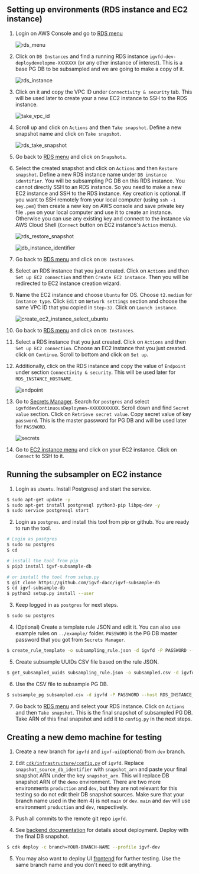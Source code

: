 ## Setting up environments (RDS instance and EC2 instance)

1) Login on AWS Console and go to [RDS menu](https://us-west-2.console.aws.amazon.com/rds/home?region=us-west-2#databases:)

	![rds_menu](images/rds_menu.png)

2) Click on `DB Instances` and find a running RDS instance `igvfd-dev-deploydevelopme-XXXXXXX` (or any other instance of interest). This is a base PG DB to be subsampled and we are going to make a copy of it.

	![rds_instance](images/rds_instance.png)

3) Click on it and copy the VPC ID under `Connectivity & security` tab. This will be used later to create your a new EC2 instance to SSH to the RDS instance.

	![take_vpc_id](images/take_vpc_id.png)

4) Scroll up and click on `Actions` and then `Take snapshot`. Define a new snapshot name and click on `Take snapshot`.

	![rds_take_snapshot](images/rds_take_snapshot.png)

5) Go back to [RDS menu](https://us-west-2.console.aws.amazon.com/rds/home?region=us-west-2#databases:) and click on `Snapshots`.

6) Select the created snapshot and click on `Actions` and then `Restore snapshot`. Define a new RDS instance name under `DB instance identifier`. You will be subsampling PG DB on this RDS instance. You cannot directly SSH to an RDS instance. So you need to make a new EC2 instance and SSH to the RDS instance. Key creation is optional. If you want to SSH remotely from your local computer (using `ssh -i key.pem`) then create a new key on AWS console and save private key file `.pem` on your local computer and use it to create an instance. Otherwise you can use any existing key and connect to the instance via AWS Cloud Shell (`Connect` button on EC2 instance's `Action` menu).

	![rds_restore_snapshot](images/rds_restore_snapshot.png)

	![db_instance_identifier](images/db_instance_identifier.png)

7) Go back to [RDS menu](https://us-west-2.console.aws.amazon.com/rds/home?region=us-west-2#databases:) and click on `DB Instances`.

8) Select an RDS instance that you just created. Click on `Actions` and then `Set up EC2 connection` and then `Create EC2 instance`. Then you will be redirected to EC2 instance creation wizard.

9) Name the EC2 instance and choose `Ubuntu` for OS. Choose `t2.medium` for `Instance type`. Click `Edit` on `Network settings` section and choose the same VPC ID that you copied in `Step-3)`. Click on `Launch instance`.

	![create_ec2_instance_select_ubuntu](images/create_ec2_instance_select_ubuntu.png)

10) Go back to [RDS menu](https://us-west-2.console.aws.amazon.com/rds/home?region=us-west-2#databases:) and click on `DB Instances`.

11) Select a RDS instance that you just created. Click on `Actions` and then `Set up EC2 connection`. Choose an EC2 instance that you just created. click on `Continue`. Scroll to bottom and click on `Set up`.

12) Additionally, click on the RDS instance and copy the value of `Endpoint` under section `Connectivity & security`. This will be used later for `RDS_INSTANCE_HOSTNAME`.

	![endpoint](images/endpoint.png)

12) Go to [Secrets Manager](https://us-west-2.console.aws.amazon.com/secretsmanager/home?region=us-west-2#). Search for `postgres` and select `igvfddevContinuousDeploymen-XXXXXXXXXXX`. Scroll down and find `Secret value` section. Click on `Retrieve secret value`. Copy secret value of key `password`. This is the master password for PG DB and will be used later for `PASSWORD`.

	![secrets](images/secrets.png)

13) Go to [EC2 instance menu](https://us-west-2.console.aws.amazon.com/ec2/home?region=us-west-2#Instances:instanceState=running) and click on your EC2 instance. Click on `Connect` to SSH to it.


## Running the subsampler on EC2 instance

1) Login as `ubuntu`. Install Postgresql and start the service.
```bash
$ sudo apt-get update -y
$ sudo apt-get install postgresql python3-pip libpq-dev -y
$ sudo service postgresql start
```

2) Login as `postgres`. and install this tool from pip or github. You are ready to run the tool.
```bash
# Login as postgres
$ sudo su postgres
$ cd

# install the tool from pip
$ pip3 install igvf-subsample-db

# or install the tool from setup.py
$ git clone https://github.com/igvf-dacc/igvf-subsample-db
$ cd igvf-subsample-db
$ python3 setup.py install --user
```

3) Keep logged in as `postgres` for next steps.
```bash
$ sudo su postgres
```

4) (Optional) Create a template rule JSON and edit it. You can also use example rules on `../example/` folder. `PASSWORD` is the PG DB master password that you got from `Secrets Manager`.
```bash
$ create_rule_template -o subsampling_rule.json -d igvfd -P PASSWORD --host RDS_INSTANCE_HOSTNAME
```

5) Create subsample UUIDs CSV file based on the rule JSON.
```bash
$ get_subsampled_uuids subsampling_rule.json -o subsampled.csv -d igvfd -P PASSWORD --host RDS_INSTANCE_HOSTNAME
```

6) Use the CSV file to subsample PG DB.
```bash
$ subsample_pg subsampled.csv -d igvfd -P PASSWORD --host RDS_INSTANCE_HOSTNAME
```

7) Go back to [RDS menu](https://us-west-2.console.aws.amazon.com/rds/home?region=us-west-2#databases:) and select your RDS instance. Click on `Actions` and then `Take snapshot`. This is the final snapshot of subsampled PG DB. Take ARN of this final snapshot and add it to `config.py` in the next steps.


## Creating a new demo machine for testing

1) Create a new branch for `igvfd` and `igvf-ui`(optional) from `dev` branch.

2) Edit [`cdk/infrastructure/config.py`](https://github.com/IGVF-DACC/igvfd/blob/dev/cdk/infrastructure/config.py#L63) of `igvfd`. Replace `snapshot_source_db_identifier` with `snapshot_arn` and paste your final snapshot ARN under the key `snapshot_arn`. This will replace DB snapshot ARN of the `demo` environment. There are two more environments `production` and `dev`, but they are not relevant for this testing so do not edit their DB snapshot sources. Make sure that your branch name used in the item 4) is not `main` or `dev`. `main` and `dev` will use environment `production` and `dev`, respectively.

3) Push all commits to the remote git repo `igvfd`.

4) See [backend documentation](https://github.com/IGVF-DACC/igvfd/tree/dev/cdk) for details about deployment. Deploy with the final DB snapshot.
```bash
$ cdk deploy -c branch=YOUR-BRANCH-NAME --profile igvf-dev
```

5) You may also want to deploy UI [frontend](https://github.com/IGVF-DACC/igvf-ui/tree/dev/cdk) for further testing. Use the same branch name and you don't need to edit anything.
